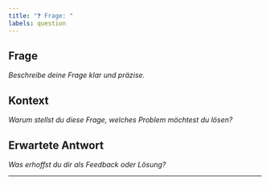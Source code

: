 ```yaml
---
title: "❓ Frage: "
labels: question
---
```


## Frage
_Beschreibe deine Frage klar und präzise._

## Kontext
_Warum stellst du diese Frage, welches Problem möchtest du lösen?_

## Erwartete Antwort
_Was erhoffst du dir als Feedback oder Lösung?_

---
